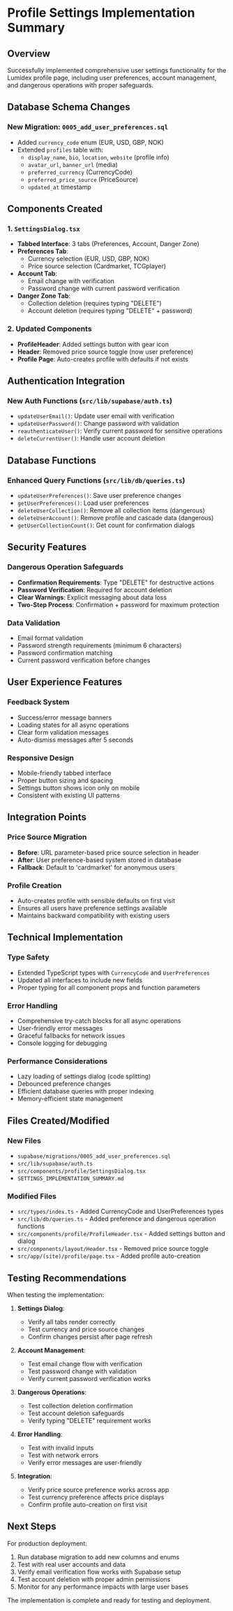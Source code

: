 # Profile Settings Implementation Summary

## Overview
Successfully implemented comprehensive user settings functionality for the Lumidex profile page, including user preferences, account management, and dangerous operations with proper safeguards.

## Database Schema Changes

### New Migration: `0005_add_user_preferences.sql`
- Added `currency_code` enum (EUR, USD, GBP, NOK)
- Extended `profiles` table with:
  - `display_name`, `bio`, `location`, `website` (profile info)
  - `avatar_url`, `banner_url` (media)
  - `preferred_currency` (CurrencyCode)
  - `preferred_price_source` (PriceSource)
  - `updated_at` timestamp

## Components Created

### 1. `SettingsDialog.tsx`
- **Tabbed Interface**: 3 tabs (Preferences, Account, Danger Zone)
- **Preferences Tab**:
  - Currency selection (EUR, USD, GBP, NOK)
  - Price source selection (Cardmarket, TCGplayer)
- **Account Tab**:
  - Email change with verification
  - Password change with current password verification
- **Danger Zone Tab**:
  - Collection deletion (requires typing "DELETE")
  - Account deletion (requires typing "DELETE" + password)

### 2. Updated Components
- **ProfileHeader**: Added settings button with gear icon
- **Header**: Removed price source toggle (now user preference)
- **Profile Page**: Auto-creates profile with defaults if not exists

## Authentication Integration

### New Auth Functions (`src/lib/supabase/auth.ts`)
- `updateUserEmail()`: Update user email with verification
- `updateUserPassword()`: Change password with validation
- `reauthenticateUser()`: Verify current password for sensitive operations
- `deleteCurrentUser()`: Handle user account deletion

## Database Functions

### Enhanced Query Functions (`src/lib/db/queries.ts`)
- `updateUserPreferences()`: Save user preference changes
- `getUserPreferences()`: Load user preferences
- `deleteUserCollection()`: Remove all collection items (dangerous)
- `deleteUserAccount()`: Remove profile and cascade data (dangerous)
- `getUserCollectionCount()`: Get count for confirmation dialogs

## Security Features

### Dangerous Operation Safeguards
- **Confirmation Requirements**: Type "DELETE" for destructive actions
- **Password Verification**: Required for account deletion
- **Clear Warnings**: Explicit messaging about data loss
- **Two-Step Process**: Confirmation + password for maximum protection

### Data Validation
- Email format validation
- Password strength requirements (minimum 6 characters)
- Password confirmation matching
- Current password verification before changes

## User Experience Features

### Feedback System
- Success/error message banners
- Loading states for all async operations
- Clear form validation messages
- Auto-dismiss messages after 5 seconds

### Responsive Design
- Mobile-friendly tabbed interface
- Proper button sizing and spacing
- Settings button shows icon only on mobile
- Consistent with existing UI patterns

## Integration Points

### Price Source Migration
- **Before**: URL parameter-based price source selection in header
- **After**: User preference-based system stored in database
- **Fallback**: Default to 'cardmarket' for anonymous users

### Profile Creation
- Auto-creates profile with sensible defaults on first visit
- Ensures all users have preference settings available
- Maintains backward compatibility with existing users

## Technical Implementation

### Type Safety
- Extended TypeScript types with `CurrencyCode` and `UserPreferences`
- Updated all interfaces to include new fields
- Proper typing for all component props and function parameters

### Error Handling
- Comprehensive try-catch blocks for all async operations
- User-friendly error messages
- Graceful fallbacks for network issues
- Console logging for debugging

### Performance Considerations
- Lazy loading of settings dialog (code splitting)
- Debounced preference changes
- Efficient database queries with proper indexing
- Memory-efficient state management

## Files Created/Modified

### New Files
- `supabase/migrations/0005_add_user_preferences.sql`
- `src/lib/supabase/auth.ts`
- `src/components/profile/SettingsDialog.tsx`
- `SETTINGS_IMPLEMENTATION_SUMMARY.md`

### Modified Files
- `src/types/index.ts` - Added CurrencyCode and UserPreferences types
- `src/lib/db/queries.ts` - Added preference and dangerous operation functions
- `src/components/profile/ProfileHeader.tsx` - Added settings button and dialog
- `src/components/layout/Header.tsx` - Removed price source toggle
- `src/app/(site)/profile/page.tsx` - Added profile auto-creation

## Testing Recommendations

When testing the implementation:

1. **Settings Dialog**:
   - Verify all tabs render correctly
   - Test currency and price source changes
   - Confirm changes persist after page refresh

2. **Account Management**:
   - Test email change flow with verification
   - Test password change with validation
   - Verify current password verification works

3. **Dangerous Operations**:
   - Test collection deletion confirmation
   - Test account deletion safeguards
   - Verify typing "DELETE" requirement works

4. **Error Handling**:
   - Test with invalid inputs
   - Test with network errors
   - Verify error messages are user-friendly

5. **Integration**:
   - Verify price source preference works across app
   - Test currency preference affects price displays
   - Confirm profile auto-creation on first visit

## Next Steps

For production deployment:
1. Run database migration to add new columns and enums
2. Test with real user accounts and data
3. Verify email verification flow works with Supabase setup
4. Test account deletion with proper admin permissions
5. Monitor for any performance impacts with large user bases

The implementation is complete and ready for testing and deployment.